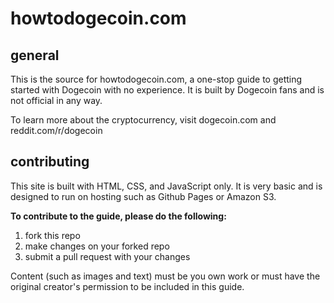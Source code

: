 # howtodogecoin.com

## general
This is the source for howtodogecoin.com, a one-stop guide to getting started with Dogecoin with no experience. It is built by Dogecoin fans and is not official in any way.

To learn more about the cryptocurrency, visit dogecoin.com and reddit.com/r/dogecoin

## contributing
This site is built with HTML, CSS, and JavaScript only. It is very basic and is designed to run on hosting such as Github Pages or Amazon S3.

**To contribute to the guide, please do the following:**
1. fork this repo
2. make changes on your forked repo
3. submit a pull request with your changes

Content (such as images and text) must be you own work or must have the original creator's permission to be included in this guide.